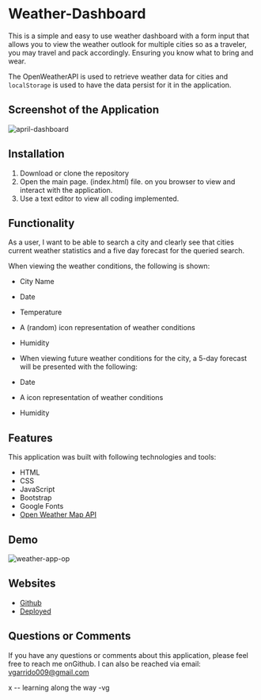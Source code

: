# Weather-Dashboard
This is a simple and easy to use weather dashboard with a form input that allows you to view the weather outlook for multiple cities so as a traveler, you may travel and pack accordingly. Ensuring you know what to bring and wear.


The OpenWeatherAPI is used to retrieve weather data for cities and `localStorage` is used to have the data persist for it in the application.


## Screenshot of the Application

![april-dashboard](https://github.com/victorgarrido1/weather-dashboard/assets/139294878/f1514897-0a66-4e2b-9239-34aaac5f65f9)

## Installation
1. Download or clone the repository
2. Open the main page. (index.html) file. on you browser to view and interact with the application.
3. Use a text editor to view all coding implemented.

## Functionality 

As a user, I want to be able to search a city and clearly see that cities current weather statistics and a five day forecast for the queried search.

When viewing the weather conditions, the following is shown:
*  City Name
* Date
* Temperature
* A (random) icon representation of weather conditions
* Humidity

* When viewing future weather conditions for the city, a 5-day forecast will be presented with the following:
* Date
* A icon representation of weather conditions
* Humidity 


## Features
This application was built with following technologies and tools:

* HTML
* CSS
* JavaScript
* Bootstrap
* Google Fonts
* [Open Weather Map API](https://openweathermap.org/)

## Demo 
![weather-app-op](https://github.com/victorgarrido1/weather-dashboard/assets/139294878/0709982c-886f-4db5-b299-809f414e12e8)

## Websites
* [Github](https://github.com/victorgarrido1/weather-dashboard)
* [Deployed](https://victorgarrido1.github.io/weather-dashboard)


## Questions or Comments 
If you have any questions or comments about this application, please feel free to reach me onGithub.
I can also be reached via email: vgarrido009@gmail.com

x -- learning along the way -vg
